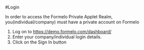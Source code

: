 #Login

In order to access the Formelo Private Applet Realm, you(individual/company) must have a private account on Formelo

1. Log on to https://demo.formelo.com/dashboard/
2. Enter your company/individual login details.
3. Click on the Sign In button